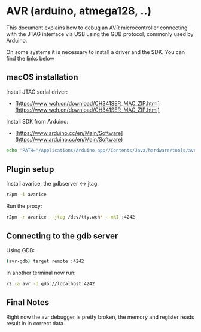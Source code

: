 # AVR (arduino, atmega128, ..)

This document explains how to debug an AVR microcontroller connecting with the JTAG interface via USB using the GDB protocol, commonly used by Arduino.

On some systems it is necessary to install a driver and the SDK. You can find the links below

## macOS installation

Install JTAG serial driver:

* [https://www.wch.cn/download/CH341SER_MAC_ZIP.html](https://www.wch.cn/download/CH341SER_MAC_ZIP.html)

Install SDK from Arduino:

* [https://www.arduino.cc/en/Main/Software](https://www.arduino.cc/en/Main/Software)

```sh
echo 'PATH="/Applications/Arduino.app//Contents/Java/hardware/tools/avr/bin/:$PATH"' >> ~/.profile
```

## Plugin setup

Install avarice, the gdbserver <-> jtag:

```sh
r2pm -i avarice
```

Run the proxy:

```sh
r2pm -r avarice --jtag /dev/tty.wch* --mkI :4242
```

## Connecting to the gdb server

Using GDB:

```sh
(avr-gdb) target remote :4242
```

In another terminal now run:

```sh
r2 -a avr -d gdb://localhost:4242
```

## Final Notes

Right now the avr debugger is pretty broken, the memory and register reads result in in correct data.

